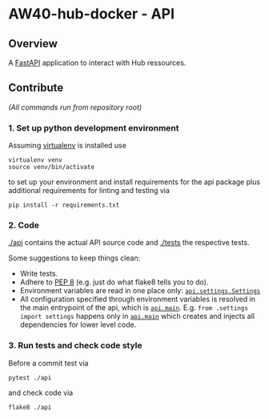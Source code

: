 # AW40-hub-docker - API

## Overview

A [FastAPI](https://fastapi.tiangolo.com/) application to interact with Hub
ressources.  




## Contribute
*(All commands run from repository root)*

### 1. Set up python development environment


Assuming [virtualenv](https://virtualenv.pypa.io/en/latest/) is installed use
```
virtualenv venv
source venv/bin/activate
```
to set up your environment and install requirements for the api package plus
additional requirements for linting and testing via
```
pip install -r requirements.txt
```

### 2. Code

[./api](./api) contains the actual API source code and [./tests](./tests)
the respective tests.

Some suggestions to keep things clean:
- Write tests.
- Adhere to [PEP 8](https://peps.python.org/pep-0008/)
(e.g. just do what flake8 tells you to do).
- Environment variables are read in one place only:
[`api.settings.Settings`](./api/settings.py)
- All configuration specified through environment variables is resolved in the
main entrypoint of the api, which is [`api.main`](./api/main.py). E.g.
`from .settings import settings` happens only in
[`api.main`](./api/main.py) which creates and injects all dependencies
for lower level code.

### 3. Run tests and check code style

Before a commit test via
```
pytest ./api
```
and check code via
```
flake8 ./api
```


